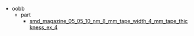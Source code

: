 * oobb
  * part
    * [smd_magazine_05_05_10_nm_8_mm_tape_width_4_mm_tape_thickness_ex_4](oobb/part/smd_magazine_05_05_10_nm_8_mm_tape_width_4_mm_tape_thickness_ex_4)

